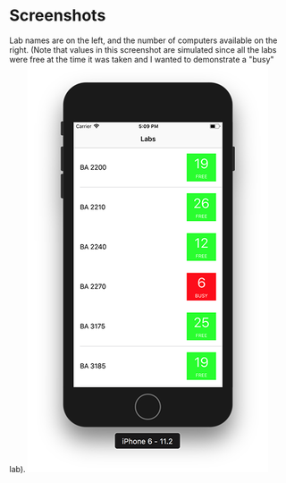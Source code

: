 # Screenshots
Lab names are on the left, and the number of computers available on the right. (Note that values in this screenshot are simulated since all the labs were free at the time it was taken and I wanted to demonstrate a "busy" lab).
![alt text](https://github.com/tash-had/uoft-cs-labs/blob/master/screenshots/demo.png "See the availability of CS Labs at UTSG.")
